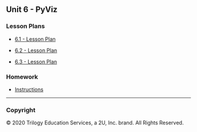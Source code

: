 ## Unit 6 - PyViz

### Lesson Plans

* [6.1 - Lesson Plan](1/LessonPlan.md)

* [6.2 - Lesson Plan](2/LessonPlan.md)

* [6.3 - Lesson Plan](3/LessonPlan.md)

### Homework

* [Instructions](../../02-Homework/06-PyViz/Instructions/README.md)

- - -

### Copyright

© 2020 Trilogy Education Services, a 2U, Inc. brand. All Rights Reserved.
